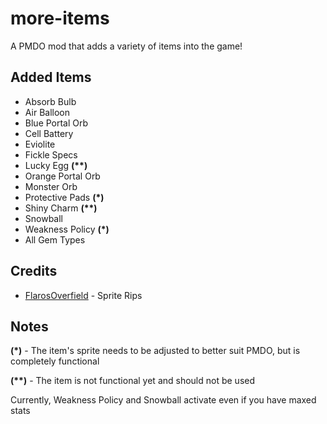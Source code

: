 # more-items
A PMDO mod that adds a variety of items into the game!

## Added Items
* Absorb Bulb
* Air Balloon
* Blue Portal Orb
* Cell Battery
* Eviolite
* Fickle Specs
* Lucky Egg **(\*\*)**
* Orange Portal Orb
* Monster Orb
* Protective Pads **(\*)**
* Shiny Charm **(\*\*)**
* Snowball
* Weakness Policy **(\*)**
* All Gem Types

## Credits

* [FlarosOverfield](https://github.com/FlarosOverfield/ItemAsset) - Sprite Rips

## Notes

**(\*)** - The item's sprite needs to be adjusted to better suit PMDO, but is completely functional

**(\*\*)** - The item is not functional yet and should not be used

Currently, Weakness Policy and Snowball activate even if you have maxed stats